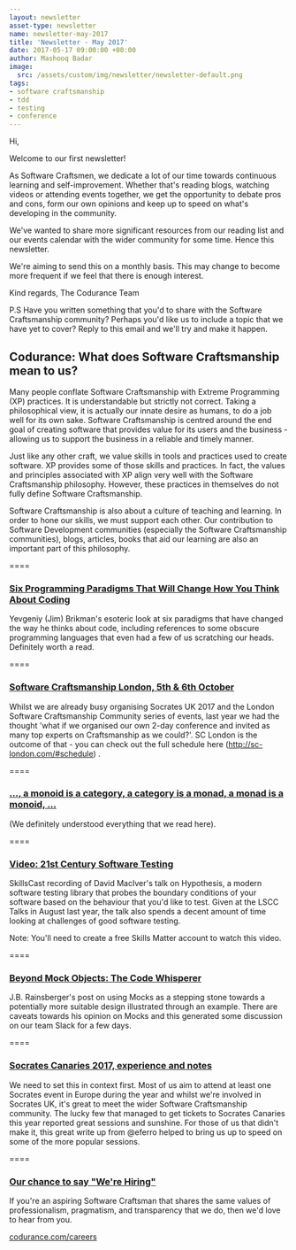 ```yaml
---
layout: newsletter
asset-type: newsletter
name: newsletter-may-2017
title: 'Newsletter - May 2017'
date: 2017-05-17 09:00:00 +00:00
author: Mashooq Badar
image:
  src: /assets/custom/img/newsletter/newsletter-default.png
tags:
- software craftsmanship
- tdd
- testing 
- conference
---
```


Hi,

Welcome to our first newsletter!

As Software Craftsmen, we dedicate a lot of our time towards continuous learning and self-improvement. Whether that's reading blogs, watching videos or attending events together, we get the opportunity to debate pros and cons, form our own opinions and keep up to speed on what's developing in the community.

We've wanted to share more significant resources from our reading list and our events calendar with the wider community for some time. Hence this newsletter.

We're aiming to send this on a monthly basis. This may change to become more frequent if we feel that there is enough interest.

Kind regards,
The Codurance Team

P.S Have you written something that you'd to share with the Software Craftsmanship community? Perhaps you'd like us to include a topic that we have yet to cover? Reply to this email and we'll try and make it happen.


## Codurance: What does Software Craftsmanship mean to us?
Many people conflate Software Craftsmanship with Extreme Programming (XP) practices. It is understandable but strictly not correct. Taking a philosophical view, it is actually our innate desire as humans, to do a job well for its own sake. Software Craftsmanship is centred around the end goal of creating software that provides value for its users and the business - allowing us to support the business in a reliable and timely manner.

Just like any other craft, we value skills in tools and practices used to create software. XP provides some of those skills and practices. In fact, the values and principles associated with XP align very well with the Software Craftsmanship philosophy. However, these practices in themselves do not fully define Software Craftsmanship.

Software Craftsmanship is also about a culture of teaching and learning. In order to hone our skills, we must support each other. Our contribution to Software Development communities (especially the Software Craftsmanship communities), blogs, articles, books that aid our learning are also an important part of this philosophy.

====

### [Six Programming Paradigms That Will Change How You Think About Coding](http://www.ybrikman.com/writing/2014/04/09/six-programming-paradigms-that-will/)
Yevgeniy (Jim) Brikman's esoteric look at six paradigms that have changed the way he thinks about code, including references to some obscure programming languages that even had a few of us scratching our heads. Definitely worth a read.

====

### [Software Craftsmanship London, 5th & 6th October](http://sc-london.com/)
Whilst we are already busy organising Socrates UK 2017 and the London Software Craftsmanship Community series of events, last year we had the thought 'what if we organised our own 2-day conference and invited as many top experts on Craftsmanship as we could?'. SC London is the outcome of that - you can check out the full schedule here (http://sc-london.com/#schedule) .

====

### […, a monoid is a category, a category is a monad, a monad is a monoid, …](https://graphicallinearalgebra.net/2017/04/16/a-monoid-is-a-category-a-category-is-a-monad-a-monad-is-a-monoid/)
(We definitely understood everything that we read here).

====

### [Video: 21st Century Software Testing](https://skillsmatter.com/skillscasts/8391-lscc-talks-august)
SkillsCast recording of David MacIver's talk on Hypothesis, a modern software testing library that probes the boundary conditions of your software based on the behaviour that you'd like to test. Given at the LSCC Talks in August last year, the talk also spends a decent amount of time looking at challenges of good software testing.

Note: You'll need to create a free Skills Matter account to watch this video.

====

### [Beyond Mock Objects: The Code Whisperer](http://blog.thecodewhisperer.com/permalink/beyond-mock-objects)
J.B. Rainsberger's post on using Mocks as a stepping stone towards a potentially more suitable design illustrated through an example. There are caveats towards his opinion on Mocks and this generated some discussion on our team Slack for a few days.

====

### [Socrates Canaries 2017, experience and notes](http://www.eferro.net/2017/04/socrates-canaries-2017-experience-and.html)
We need to set this in context first. Most of us aim to attend at least one Socrates event in Europe during the year and whilst we're involved in Socrates UK, it's great to meet the wider Software Craftsmanship community. The lucky few that managed to get tickets to Socrates Canaries this year reported great sessions and sunshine. For those of us that didn't make it, this great write up from
@eferro helped to bring us up to speed on some of the more popular sessions.

====

### [Our chance to say "We're Hiring"](https://codurance.com/careers/)

If you're an aspiring Software Craftsman that shares the same values of professionalism, pragmatism, and transparency that we do, then we'd love to hear from you.

 [codurance.com/careers](https://codurance.com/careers/)

